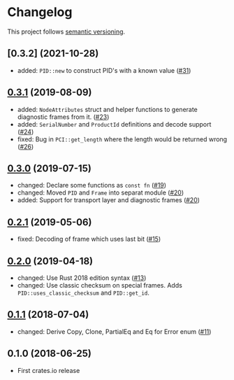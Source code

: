 # Changelog

This project follows [semantic versioning](https://semver.org/).

## [0.3.2] (2021-10-28)

 * added: `PID::new` to construct PID's with a known value
   ([#31](https://github.com/Sensirion/lin-bus-rs/pull/31))

## [0.3.1] (2019-08-09)

 * added: `NodeAttributes` struct and helper functions to generate diagnostic
   frames  from it. ([#23](https://github.com/Sensirion/lin-bus-rs/pull/23))
 * added: `SerialNumber` and `ProductId` definitions and decode support
   ([#24](https://github.com/Sensirion/lin-bus-rs/pull/24))
 * fixed: Bug in `PCI::get_length` where the length would be returned wrong
   ([#26](https://github.com/Sensirion/lin-bus-rs/pull/26))

## [0.3.0] (2019-07-15)

 * changed: Declare some functions as `const fn`
   ([#19](https://github.com/Sensirion/lin-bus-rs/pull/19))
 * changed: Moved `PID` and `Frame` into separat module
   ([#20](https://github.com/Sensirion/lin-bus-rs/pull/20))
 * added: Support for transport layer and diagnostic frames
   ([#20](https://github.com/Sensirion/lin-bus-rs/pull/20))

## [0.2.1] (2019-05-06)

 * fixed: Decoding of frame which uses last bit
   ([#15](https://github.com/Sensirion/lin-bus-rs/pull/15))

## [0.2.0] (2019-04-18)

 * changed: Use Rust 2018 edition syntax
   ([#13](https://github.com/Sensirion/lin-bus-rs/pull/13))
 * changed: Use classic checksum on special frames. Adds
   `PID::uses_classic_checksum` and `PID::get_id`.

## [0.1.1] (2018-07-04)

 * changed: Derive Copy, Clone, PartialEq and Eq for Error enum
   ([#11](https://github.com/Sensirion/lin-bus-rs/pull/11))

## 0.1.0 (2018-06-25)

 * First crates.io release

[Unreleased]: https://github.com/Sensirion/lin-bus-rs/compare/v0.3.2...HEAD
[0.3.1]: https://github.com/Sensirion/lin-bus-rs/compare/v0.3.1...v0.3.2
[0.3.1]: https://github.com/Sensirion/lin-bus-rs/compare/v0.3.0...v0.3.1
[0.3.0]: https://github.com/Sensirion/lin-bus-rs/compare/v0.2.1...v0.3.0
[0.2.1]: https://github.com/Sensirion/lin-bus-rs/compare/v0.2.0...v0.2.1
[0.2.0]: https://github.com/Sensirion/lin-bus-rs/compare/v0.1.1...v0.2.0
[0.1.1]: https://github.com/Sensirion/lin-bus-rs/compare/v0.1.0...v0.1.1
